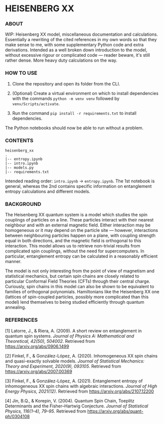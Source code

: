 # HEISENBERG XX

### ABOUT

WIP: Heisenberg XX model, miscellaneous documentation and calculations. Essentially a rewriting of the cited references in my own words so that they make sense to me, with some supplementary Python code and extra derivations. Intended as a well broken down introduction to the model, without excessive rigour or complicated code &mdash; reader beware, it's still rather dense. More heavy duty calculations on the way.

### HOW TO USE

1. Clone the repository and open its folder from the CLI.

1. (Optional) Create a virtual environment on which to install dependencies with the commands `python -m venv venv` followed by `venv/Scripts/activate`.

1. Run the command `pip install -r requirements.txt` to install dependencies.

The Python notebooks should now be able to run without a problem.

### CONTENTS

```
heisenberg_xx
.
|-- entropy.ipynb
|-- intro.ipynb
|-- models.py
|-- requirements.txt
```
Intended reading order: `intro.ipynb` -> `entropy.ipynb`. The 1st notebook is general, whereas the 2nd contains specific information on entanglement entropy calculations and different models.

### BACKGROUND

The Heisenberg XX quantum system is a model which studies the spin couplings of particles on a line. These particles interact with their nearest neighbour and with an external magnetic field. Either interaction may be homogeneous or it may depend on the particle site &mdash; however, interactions between neighbouring particles happen on a plane, with coupling strength equal in both directions, and the magnetic field is orthogonal to this interaction. This model allows us to retrieve non-trivial results from complicated spin couplings, without the need for supercomputers. In particular, entanglement entropy can be calculated in a reasonably efficient manner.

The model is not only interesting from the point of view of magnetism and statistical mechanics, but certain spin chains are closely related to particular Conformal Field Theories (CFTs) through their central charge. Curiously, spin chains in this model can also be shown to be equivalent to families of orthogonal polynomials. Hamiltonians like the Heisenberg XX one (lattices of spin-coupled particles, possibly more complicated than this model) lend themselves to being studied efficiently through quantum annealing.

### REFERENCES

[1] Latorre, J., & Riera, A. (2009). A short review on entanglement in quantum spin systems. *Journal of Physics A: Mathematical and Theoretical, 42(50), 504002*. Retrieved from https://arxiv.org/abs/0906.1499

[2] Finkel, F., & González-López, A. (2020). Inhomogeneous XX spin chains and quasi-exactly solvable models. *Journal of Statistical Mechanics: Theory and Experiment, 2020(9), 093105*. Retrieved from https://arxiv.org/abs/2007.00369

[3] Finkel, F., & González-López, A. (2021). Entanglement entropy of inhomogeneous XX spin chains with algebraic interactions. *Journal of High Energy Physics, 2021(12)*. Retrieved from https://arxiv.org/abs/2107.12200

[4] Jin, B.Q., & Korepin, V. (2004). Quantum Spin Chain, Toeplitz Determinants and the Fisher–Hartwig Conjecture. *Journal of Statistical Physics, 116(1–4), 79–95*. Retrieved from https://arxiv.org/abs/quant-ph/0304108